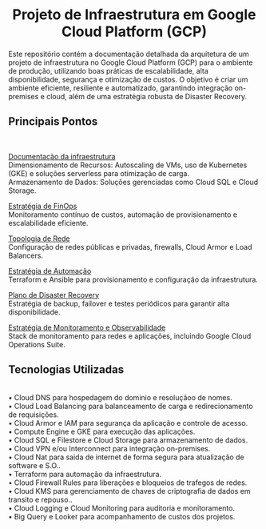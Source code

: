 <h1><center>Projeto de Infraestrutura em Google Cloud Platform (GCP)</center></h1>

Este repositório contém a documentação detalhada da arquitetura de um projeto de infraestrutura no Google Cloud Platform (GCP) para o ambiente de produção, utilizando boas práticas de escalabilidade, alta disponibilidade, segurança e otimização de custos. O objetivo é criar um ambiente eficiente, resiliente e automatizado, garantindo integração on-premises e cloud, além de uma estratégia robusta de Disaster Recovery.

<h2>Principais Pontos</h2><br/>

[Documentação da infraestrutura](infra.md)<br/>
  Dimensionamento de Recursos: Autoscaling de VMs, uso de Kubernetes (GKE) e soluções serverless para otimização de carga.<br/>
  Armazenamento de Dados: Soluções gerenciadas como Cloud SQL e Cloud Storage. <br/>

[Estratégia de FinOps](finops.md)<br/>
  Monitoramento contínuo de custos, automação de provisionamento e escalabilidade eficiente.<br/>

[Topologia de Rede](network.md)<br/>
  Configuração de redes públicas e privadas, firewalls, Cloud Armor e Load Balancers.<br/>

[Estratégia de Automação](automation.md)<br/>
  Terraform e Ansible para provisionamento e configuração da infraestrutura.<br/>

[Plano de Disaster Recovery](disaster_recovery.md)<br/>
  Estratégia de backup, failover e testes periódicos para garantir alta disponibilidade.<br/>

[Estratégia de Monitoramento e Observabilidade](monitoring.md)<br/>
  Stack de monitoramento para redes e aplicações, incluindo Google Cloud Operations Suite.<br/>


<h2>Tecnologias Utilizadas</h2><br/>
•	Cloud DNS para hospedagem do dominio e resoluçãoo de nomes.<br/>
•	Cloud Load Balancing para balanceamento de carga e redirecionamento de requisições.<br/>
•	Cloud Armor e IAM para segurança da aplicação e controle de acesso.<br/>
•	Compute Engine e GKE para execução das aplicações.<br/>
•	Cloud SQL e Filestore e Cloud Storage para armazenamento de dados.<br/>
•	Cloud VPN e/ou Interconnect para integração on-premises.<br/>
•	Cloud Nat para saida de internet de forma segura para atualização de software e S.O..<br/>
•	Terraform para automação da infraestrutura.<br/>
•	Cloud Firewall Rules para liberações e bloqueios de trafegos de redes.<br/>
•	Cloud KMS para gerenciamento de chaves de criptografia de dados em transito e repouso..<br/>
•	Cloud Logging e Cloud Monitoring para auditoria e monitoramento.<br/>
•	Big Query e Looker para acompanhamento de custos dos projetos.<br/>










